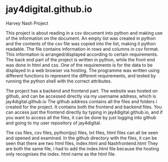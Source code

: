 # jay4digital.github.io
Harvey Nash Project

This project is about reading in a csv document into python and making use of the information on the document.
An empty list was created in python and the contents of the csv file was copied into the list, making it python readable.
The file contains information in rows and columns in csv format. This information is arranged/displayed according to certain requirements.
The back end part of the  project is written in python, while the front end was done in html and css. One of the requirements is for the data to be displayed in a web browser via hosting.
The programme was written using different functions to represent the different requirements, and tested by running the python shell with the correct attributes.

The project has a backend and frontend part. The website was hosted on github, and can be accessed directly via my username address, which is jay4digital.github.io
The github address contains all the files and folders i created for the project. It contains both the frontend and backend files.
You can access just the frontend directly by typing in jay4digital.github.io, and if you want to access all the files, it can be done by just logging into github and going to my user repository of jay4digital.

The css files, csv files, python(py) files, txt files, html files can all be seen and opened and examined. In the github directory with the files, it can be seen that there are two html files, index.html and Nashfrontend.html
They are both the same file, i had to add the index.html file because the hosting only recognises the index. html name as the html file.



